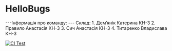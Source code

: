 # HelloBugs

---Інформація про команду: ---
   Склад: 1. Демʼянік Катерина КН-3
          2. Правило Анастасія КН-3
          3. Сич Анастасія КН-3
          4. Титаренко Владислава КН-3


[![CI Test](https://github.com/ukma-cs-ssdm-2025/HelloBugs/actions/workflows/ci_test.yml/badge.svg?branch=main)](https://github.com/ukma-cs-ssdm-2025/HelloBugs/actions/workflows/ci_test.yml)